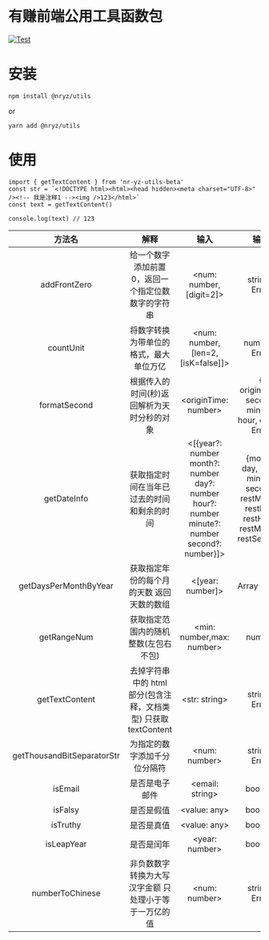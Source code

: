# 有赚前端公用工具函数包

[![Test](https://github.com/nryz-fe/yz-utils/actions/workflows/test.yml/badge.svg)](https://github.com/nryz-fe/yz-utils/actions/workflows/test.yml)

# 安装

```
npm install @nryz/utils
```

or

```
yarn add @nryz/utils
```

# 使用

```
import { getTextContent } from 'nr-yz-utils-beta'
const str = `<!DOCTYPE html><html><head hidden><meta charset="UTF-8>" /><!-- 我是注释1 --><img />123</html>`
const text = getTextContent()

console.log(text) // 123
```

|           方法名           |                              解释                               |                                             输入                                              |                                           输出                                           |
| :------------------------: | :-------------------------------------------------------------: | :-------------------------------------------------------------------------------------------: | :--------------------------------------------------------------------------------------: |
|        addFrontZero        |       给一个数字添加前置 0，返回一个指定位数数字的字符串        |                                    <num: number,[digit=2]>                                    |                                     string \| Error                                      |
|         countUnit          |             将数字转换为带单位的格式，最大单位万亿              |                               <num: number,[len=2,[isK=false]]>                               |                                     number \| Error                                      |
|        formatSecond        |           根据传入的时间(秒)返回解析为天时分秒的对象            |                                     \<originTime: number>                                     |                    { originTime, second, minute, hour, day } \| Error                    |
|        getDateInfo         |           获取指定时间在当年已过去的时间和剩余的时间            | <[{year?: number month?: number day?: number hour?: number minute?: number second?: number}]> | {month, day, hour, minute, second, restMonth, restDay, restHour, restMinute, restSecond} |
|   getDaysPerMonthByYear    |            获取指定年份的每个月的天数 返回天数的数组            |                                       <[year: number]>                                        |                                      Array \| Error                                      |
|        getRangeNum         |              获取指定范围内的随机整数(左包右不包)               |                                   <min: number,max: number>                                   |                                          number                                          |
|       getTextContent       | 去掉字符串中的 html 部分(包含注释，文档类型) 只获取 textContent |                                        \<str: string>                                         |                                     string \| Error                                      |
| getThousandBitSeparatorStr |                  为指定的数字添加千分位分隔符                   |                                         <num: number>                                         |                                     string \| Error                                      |
|          isEmail           |                         是否是电子邮件                          |                                        <email: string>                                        |                                         boolean                                          |
|          isFalsy           |                           是否是假值                            |                                         <value: any>                                          |                                         boolean                                          |
|          isTruthy          |                           是否是真值                            |                                         \<value: any>                                         |                                         boolean                                          |
|         isLeapYear         |                           是否是闰年                            |                                        <year: number>                                         |                                         boolean                                          |
|      numberToChinese       |      非负数数字转换为大写汉字金额 只处理小于等于一万亿的值      |                                         <num: number>                                         |                                     string \| Error                                      |
